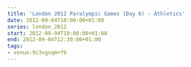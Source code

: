 ```yaml
---
title: 'London 2012 Paralympic Games (Day 6) - Athletics'
date: 2012-09-04T10:00:00+01:00
series: london_2012
start: 2012-09-04T10:00:00+01:00
end: 2012-09-04T12:30:00+01:00
tags:
- venue:9c3xgxqm+f9
---
```

